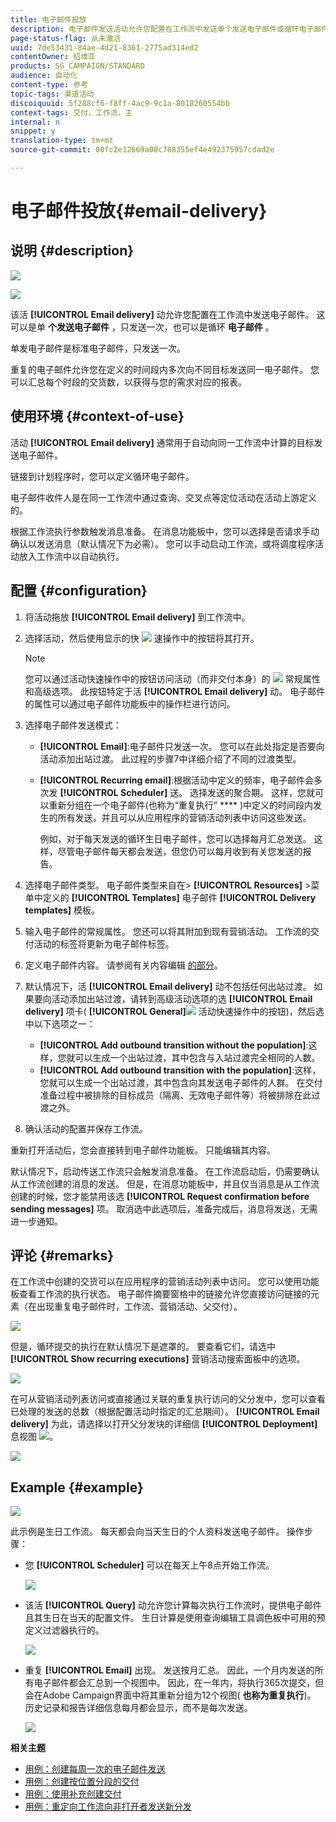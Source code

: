 ```yaml
---
title: 电子邮件投放
description: 电子邮件发送活动允许您配置在工作流中发送单个发送电子邮件或循环电子邮件。
page-status-flag: 从未激活
uuid: 7de53431-84ae-4d21-8361-2775ad314ed2
contentOwner: 绍维亚
products: SG_CAMPAIGN/STANDARD
audience: 自动化
content-type: 参考
topic-tags: 渠道活动
discoiquuid: 5f288cf6-f8ff-4ac9-9c1a-8010260554bb
context-tags: 交付，工作流，主
internal: n
snippet: y
translation-type: tm+mt
source-git-commit: 00fc2e12669a00c788355ef4e492375957cdad2e

---
```



# 电子邮件投放{#email-delivery}

## 说明 {#description}

![](assets/email.png)

![](assets/recurrentemail.png)

该活 **[!UICONTROL Email delivery]** 动允许您配置在工作流中发送电子邮件。 这可以是单 **个发送电子邮件** ，只发送一次，也可以是循环 **电子邮件** 。

单发电子邮件是标准电子邮件，只发送一次。

重复的电子邮件允许您在定义的时间段内多次向不同目标发送同一电子邮件。 您可以汇总每个时段的交货数，以获得与您的需求对应的报表。

## 使用环境 {#context-of-use}

活动 **[!UICONTROL Email delivery]** 通常用于自动向同一工作流中计算的目标发送电子邮件。

链接到计划程序时，您可以定义循环电子邮件。

电子邮件收件人是在同一工作流中通过查询、交叉点等定位活动在活动上游定义的。

根据工作流执行参数触发消息准备。 在消息功能板中，您可以选择是否请求手动确认以发送消息（默认情况下为必需）。 您可以手动启动工作流，或将调度程序活动放入工作流中以自动执行。

## 配置 {#configuration}

1. 将活动拖放 **[!UICONTROL Email delivery]** 到工作流中。
1. 选择活动，然后使用显示的快 ![](assets/edit_darkgrey-24px.png) 速操作中的按钮将其打开。

   >[!NOTE]
   >
   >您可以通过活动快速操作中的按钮访问活动（而非交付本身）的 ![](assets/dlv_activity_params-24px.png) 常规属性和高级选项。 此按钮特定于活 **[!UICONTROL Email delivery]** 动。 电子邮件的属性可以通过电子邮件功能板中的操作栏进行访问。

1. 选择电子邮件发送模式：

   * **[!UICONTROL Email]**:电子邮件只发送一次。 您可以在此处指定是否要向活动添加出站过渡。 此过程的步骤7中详细介绍了不同的过渡类型。
   * **[!UICONTROL Recurring email]**:根据活动中定义的频率，电子邮件会多次发 **[!UICONTROL Scheduler]** 送。 选择发送的聚合期。 这样，您就可以重新分组在一个电子邮件(也称为“重复执行” **** )中定义的时间段内发生的所有发送，并且可以从应用程序的营销活动列表中访问这些发送。

      例如，对于每天发送的循环生日电子邮件，您可以选择每月汇总发送。 这样，尽管电子邮件每天都会发送，但您仍可以每月收到有关您发送的报告。

1. 选择电子邮件类型。 电子邮件类型来自在&gt; **[!UICONTROL Resources]** &gt;菜单中定义的 **[!UICONTROL Templates]** 电子邮件 **[!UICONTROL Delivery templates]** 模板。
1. 输入电子邮件的常规属性。 您还可以将其附加到现有营销活动。 工作流的交付活动的标签将更新为电子邮件标签。
1. 定义电子邮件内容。 请参阅有关内容编辑 [的部分](../../designing/using/overview.md)。
1. 默认情况下，活 **[!UICONTROL Email delivery]** 动不包括任何出站过渡。 如果要向活动添加出站过渡，请转到高级活动选项的选 **[!UICONTROL Email delivery]** 项卡( **[!UICONTROL General]**![](assets/dlv_activity_params-24px.png) 活动快速操作中的按钮)，然后选中以下选项之一：

   * **[!UICONTROL Add outbound transition without the population]**:这样，您就可以生成一个出站过渡，其中包含与入站过渡完全相同的人数。
   * **[!UICONTROL Add outbound transition with the population]**:这样，您就可以生成一个出站过渡，其中包含向其发送电子邮件的人群。 在交付准备过程中被排除的目标成员（隔离、无效电子邮件等）将被排除在此过渡之外。

1. 确认活动的配置并保存工作流。

重新打开活动后，您会直接转到电子邮件功能板。 只能编辑其内容。

默认情况下，启动传送工作流只会触发消息准备。 在工作流启动后，仍需要确认从工作流创建的消息的发送。 但是，在消息功能板中，并且仅当消息是从工作流创建的时候，您才能禁用该选 **[!UICONTROL Request confirmation before sending messages]** 项。 取消选中此选项后，准备完成后，消息将发送，无需进一步通知。

## 评论 {#remarks}

在工作流中创建的交货可以在应用程序的营销活动列表中访问。 您可以使用功能板查看工作流的执行状态。 电子邮件摘要窗格中的链接允许您直接访问链接的元素（在出现重复电子邮件时，工作流、营销活动、父交付）。

![](assets/wkf_display_recurrent_executions_2.png)

但是，循环提交的执行在默认情况下是遮罩的。 要查看它们，请选中 **[!UICONTROL Show recurring executions]** 营销活动搜索面板中的选项。

![](assets/wkf_display_recurrent_executions.png)

在可从营销活动列表访问或直接通过关联的重复执行访问的父分发中，您可以查看已处理的发送的总数（根据配置活动时指定的汇总期间）。 **[!UICONTROL Email delivery]** 为此，请选择以打开父分发块的详细信 **[!UICONTROL Deployment]** 息视图 ![](assets/wkf_dlv_detail_button.png)。

![](assets/wkf_display_recurrent_executions_3.png)

## Example {#example}

![](assets/wkf_delivery_example_1.png)

此示例是生日工作流。 每天都会向当天生日的个人资料发送电子邮件。 操作步骤：

* 您 **[!UICONTROL Scheduler]** 可以在每天上午8点开始工作流。

   ![](assets/wkf_delivery_example_2.png)

* 该活 **[!UICONTROL Query]** 动允许您计算每次执行工作流时，提供电子邮件且其生日在当天的配置文件。 生日计算是使用查询编辑工具调色板中可用的预定义过滤器执行的。

   ![](assets/wkf_delivery_example_3.png)

* 重复 **[!UICONTROL Email]** 出现。 发送按月汇总。 因此，一个月内发送的所有电子邮件都会汇总到一个视图中。 因此，在一年内，将执行365次提交，但会在Adobe Campaign界面中将其重新分组为12个视图( **也称为重复执行**)。 历史记录和报告详细信息每月都会显示，而不是每次发送。

   ![](assets/wkf_delivery_example_4.png)

**相关主题**

* [用例：创建每周一次的电子邮件发送](../../automating/using/workflow-weekly-offer.md)
* [用例：创建按位置分段的交付](../../automating/using/workflow-segmentation-location.md)
* [用例：使用补充创建交付](../../automating/using/workflow-created-query-with-complement.md)
* [用例：重定向工作流向非打开者发送新分发](../../automating/using/workflow-cross-channel-retargeting.md)